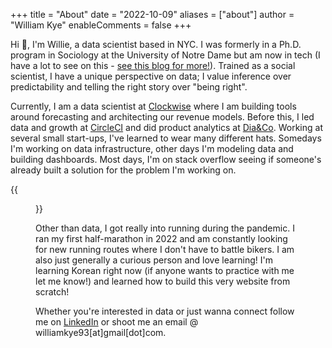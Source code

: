 +++
title = "About"
date = "2022-10-09"
aliases = ["about"]
author = "William Kye"
enableComments = false
+++

Hi :wave:, I'm Willie, a data scientist based in NYC. I was formerly in a Ph.D. program in Sociology at the University of Notre Dame but am now in tech (I have a lot to see on this - [see this blog for more!](blog.com)). Trained as a social scientist, I have a unique perspective on data; I value inference over predictability and telling the right story over "being right".

Currently, I am a data scientist at [Clockwise](getclockwise.com) where I am building tools around forecasting and architecting our revenue models. Before this, I led data and growth at [CircleCI](circleci.com) and did product analytics at [Dia&Co](https://www.dia.com/). Working at several small start-ups, I've learned to wear many different hats. Somedays I'm working on data infrastructure, other days I'm modeling data and building dashboards. Most days, I'm on stack overflow seeing if someone's already built a solution for the problem I'm working on.

{{<figure src="/images/about-me/willie-half-marathon.png"
width="600"
caption="" >}}

Other than data, I got really into running during the pandemic. I ran my first half-marathon in 2022 and am constantly looking for new running routes where I don't have to battle bikers. I am also just generally a curious person and love learning! I'm learning Korean right now (if anyone wants to practice with me let me know!) and learned how to build this very website from scratch!

Whether you're interested in data or just wanna connect follow me on [LinkedIn](https://www.linkedin.com/in/william-kye-33251a114/) or shoot me an email @ williamkye93[at]gmail[dot]com.
